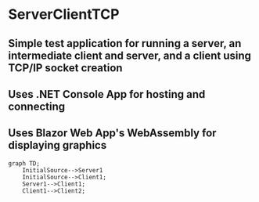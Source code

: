 # ServerClientTCP
## Simple test application for running a server, an intermediate client and server, and a client using TCP/IP socket creation
## Uses .NET Console App for hosting and connecting
## Uses Blazor Web App's WebAssembly for displaying graphics
```mermaid
graph TD;
    InitialSource-->Server1
    InitialSource-->Client1;
    Server1-->Client1;
    Client1-->Client2;
```